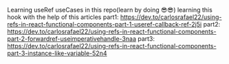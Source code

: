 Learning useRef useCases in this repo(learn by doing 😎😎)
learning this hook with the help of this articles 
    part1: https://dev.to/carlosrafael22/using-refs-in-react-functional-components-part-1-useref-callback-ref-2j5i
    part2: https://dev.to/carlosrafael22/using-refs-in-react-functional-components-part-2-forwardref-useimperativehandle-3naa 
    part3: https://dev.to/carlosrafael22/using-refs-in-react-functional-components-part-3-instance-like-variable-52n4
